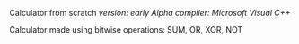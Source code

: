 Calculator from scratch
 *version: early Alpha*
 *compiler: Microsoft Visual C++*
 
 Calculator made using bitwise operations: SUM, OR, XOR, NOT